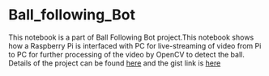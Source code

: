 # Ball_following_Bot
This notebook is a part of Ball Following Bot project.This notebook shows how a Raspberry Pi is interfaced with PC for live-streaming of video from Pi to PC for further processing of the video by OpenCV to detect the ball.
Details of the project can be found [here](https://nbviewer.jupyter.org/gist/dattadebrup/0df22ffbe174dd313bed05bb287ca6c4) and the gist link is [here](https://gist.github.com/dattadebrup/0df22ffbe174dd313bed05bb287ca6c4)
